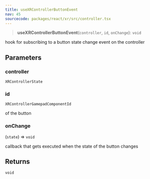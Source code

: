 ```yaml
---
title: useXRControllerButtonEvent
nav: 45
sourcecode: packages/react/xr/src/controller.tsx
---
```


> **useXRControllerButtonEvent**(`controller`, `id`, `onChange`): `void`

hook for subscribing to a button state change event on the controller

## Parameters

### controller

`XRControllerState`

### id

`XRControllerGamepadComponentId`

of the button

### onChange

(`state`) => `void`

callback that gets executed when the state of the button changes

## Returns

`void`
